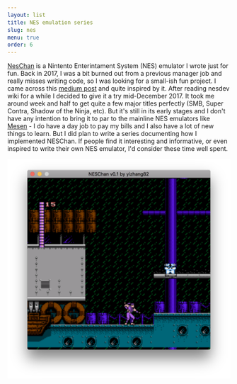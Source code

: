```yaml
---
layout: list
title: NES emulation series 
slug: nes
menu: true
order: 6
---
```


[NesChan](https://github.com/yizhang82/neschan) is a Nintento Enterintament System (NES) emulator I wrote just for fun. Back in 2017, I was a bit burned out from a previous manager job and really misses writing code, so I was looking for a small-ish fun project. I came across this [medium post](https://medium.com/@fogleman/i-made-an-nes-emulator-here-s-what-i-learned-about-the-original-nintendo-2e078c9b28fe) and quite inspired by it. After reading nesdev wiki for a while I decided to give it a try mid-December 2017. It took me around week and half to get quite a few major titles perfectly (SMB, Super Contra, Shadow of the Ninja, etc). But it's still in its early stages and I don't have any intention to bring it to par to the mainline NES emulators like [Mesen](https://www.mesen.ca/) - I do have a day job to pay my bills and I also have a lot of new things to learn. But I did plan to write a series documenting how I implemented NESChan. If people find it interesting and informative, or even inspired to write their own NES emulator, I'd consider these time well spent.

![NESChan mac version](/imgs/neschan_mac.png)


